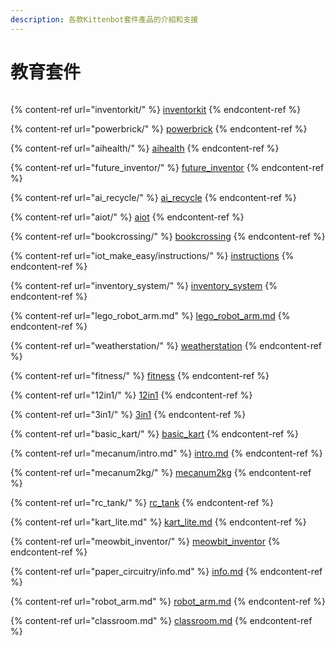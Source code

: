 ```yaml
---
description: 各款Kittenbot套件產品的介紹和支援
---
```


# 教育套件

<figure><img src="../.gitbook/assets/kits.png" alt=""><figcaption></figcaption></figure>

{% content-ref url="inventorkit/" %}
[inventorkit](inventorkit/)
{% endcontent-ref %}

{% content-ref url="powerbrick/" %}
[powerbrick](powerbrick/)
{% endcontent-ref %}

{% content-ref url="aihealth/" %}
[aihealth](aihealth/)
{% endcontent-ref %}

{% content-ref url="future_inventor/" %}
[future\_inventor](future\_inventor/)
{% endcontent-ref %}

{% content-ref url="ai_recycle/" %}
[ai\_recycle](ai\_recycle/)
{% endcontent-ref %}

{% content-ref url="aiot/" %}
[aiot](aiot/)
{% endcontent-ref %}

{% content-ref url="bookcrossing/" %}
[bookcrossing](bookcrossing/)
{% endcontent-ref %}

{% content-ref url="iot_make_easy/instructions/" %}
[instructions](iot\_make\_easy/instructions/)
{% endcontent-ref %}

{% content-ref url="inventory_system/" %}
[inventory\_system](inventory\_system/)
{% endcontent-ref %}

{% content-ref url="lego_robot_arm.md" %}
[lego\_robot\_arm.md](lego\_robot\_arm.md)
{% endcontent-ref %}

{% content-ref url="weatherstation/" %}
[weatherstation](weatherstation/)
{% endcontent-ref %}

{% content-ref url="fitness/" %}
[fitness](fitness/)
{% endcontent-ref %}

{% content-ref url="12in1/" %}
[12in1](12in1/)
{% endcontent-ref %}

{% content-ref url="3in1/" %}
[3in1](3in1/)
{% endcontent-ref %}

{% content-ref url="basic_kart/" %}
[basic\_kart](basic\_kart/)
{% endcontent-ref %}

{% content-ref url="mecanum/intro.md" %}
[intro.md](mecanum/intro.md)
{% endcontent-ref %}

{% content-ref url="mecanum2kg/" %}
[mecanum2kg](mecanum2kg/)
{% endcontent-ref %}

{% content-ref url="rc_tank/" %}
[rc\_tank](rc\_tank/)
{% endcontent-ref %}

{% content-ref url="kart_lite.md" %}
[kart\_lite.md](kart\_lite.md)
{% endcontent-ref %}

{% content-ref url="meowbit_inventor/" %}
[meowbit\_inventor](meowbit\_inventor/)
{% endcontent-ref %}

{% content-ref url="paper_circuitry/info.md" %}
[info.md](paper\_circuitry/info.md)
{% endcontent-ref %}

{% content-ref url="robot_arm.md" %}
[robot\_arm.md](robot\_arm.md)
{% endcontent-ref %}

{% content-ref url="classroom.md" %}
[classroom.md](classroom.md)
{% endcontent-ref %}
